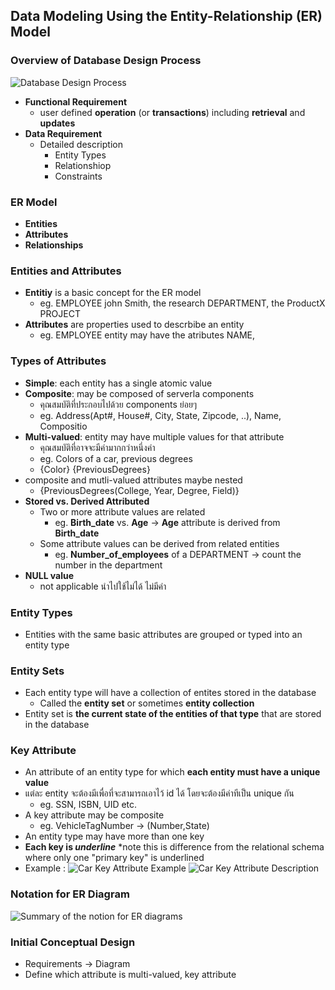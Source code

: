 ## Data Modeling Using the Entity-Relationship (ER) Model

### Overview of Database Design Process
![Database Design Process](https://media.discordapp.net/attachments/287239433517006848/1016170332723355739/unknown.png?width=666&height=640)

- **Functional Requirement**
  - user defined **operation** (or **transactions**) including **retrieval** and **updates**
- **Data Requirement**
  - Detailed description
    - Entity Types
    - Relationshiop
    - Constraints

### ER Model
- **Entities**
- **Attributes**
- **Relationships**

### Entities and Attributes
- **Entitiy** is a basic concept for the ER model
  - eg. EMPLOYEE john Smith, the research DEPARTMENT, the ProductX PROJECT
- **Attributes** are properties used to descrbibe an entity
  - eg. EMPLOYEE entity may have the atributes NAME,

### Types of Attributes
- **Simple**: each entity has a single atomic value
- **Composite**: may be composed of serverla components
  - คุณสมบัติที่ประกอบไปด้วย components ย่อยๆ
  - eg. Address(Apt#, House#, City, State, Zipcode, ..), Name, Compositio
- **Multi-valued**: entity may have multiple values for that attribute
  - คุณสมบัติที่อาจจะมีค่ามากกว่าหนึ่งค่า
  - eg. Colors of a car, previous degrees
  - {Color} {PreviousDegrees}
- composite and mutli-valued attributes maybe nested
  - {PreviousDegrees(College, Year, Degree, Field)}
- **Stored vs. Derived Attributed**
  - Two or more attribute values are related
    - eg. **Birth_date** vs. **Age** -> **Age** attribute is derived from **Birth_date**
  - Some attribute values can be derived from related entities
    - eg. **Number_of_employees** of a DEPARTMENT -> count the number in the department
- **NULL value**
  - not applicable นำไปใช้ไม่ได้ ไม่มีค่า

### Entity Types
- Entities with the same basic attributes are grouped or typed into an entity type
### Entity Sets
- Each entity type will have a collection of entites stored in the database
  - Called the **entity set** or sometimes **entity collection**
- Entity set is **the current state of the entities of that type** that are stored in the database

### Key Attribute
- An attribute of an entity type for which **each entity must have a unique value**
- แต่ละ entity จะต้องมีเพื่อที่จะสามารถเอาไว้ id ได้ โดยจะต้องมีค่าทีเป็น unique กัน
  - eg. SSN, ISBN, UID etc.
- A key attribute may be composite
  - eg. VehicleTagNumber -> (Number,State)
- An entity type may have more than one key
- **Each key is _underline_** *note this is difference from the relational schema where only one "primary key" is underlined
- Example :
![Car Key Attribute Example](https://media.discordapp.net/attachments/287239433517006848/1016184597756780625/unknown.png?width=1159&height=640)
![Car Key Attribute Description](https://media.discordapp.net/attachments/1014398974649708624/1016184682716614817/unknown.png?width=1226&height=640)

### Notation for ER Diagram
![Summary of the notion for ER diagrams](https://media.discordapp.net/attachments/1014398974649708624/1016185812745986148/unknown.png?width=481&height=640)

### Initial Conceptual Design
- Requirements -> Diagram
- Define which attribute is multi-valued, key attribute
